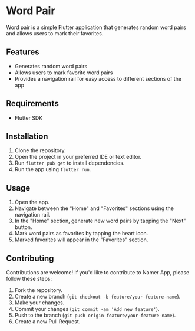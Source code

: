 # Word Pair

Word pair is a simple Flutter application that generates random word pairs and allows users to mark their favorites.

## Features

- Generates random word pairs
- Allows users to mark favorite word pairs
- Provides a navigation rail for easy access to different sections of the app

## Requirements

- Flutter SDK

## Installation

1. Clone the repository.
2. Open the project in your preferred IDE or text editor.
3. Run `flutter pub get` to install dependencies.
4. Run the app using `flutter run`.

## Usage

1. Open the app.
2. Navigate between the "Home" and "Favorites" sections using the navigation rail.
3. In the "Home" section, generate new word pairs by tapping the "Next" button.
4. Mark word pairs as favorites by tapping the heart icon.
5. Marked favorites will appear in the "Favorites" section.

## Contributing

Contributions are welcome! If you'd like to contribute to Namer App, please follow these steps:

1. Fork the repository.
2. Create a new branch (`git checkout -b feature/your-feature-name`).
3. Make your changes.
4. Commit your changes (`git commit -am 'Add new feature'`).
5. Push to the branch (`git push origin feature/your-feature-name`).
6. Create a new Pull Request.
